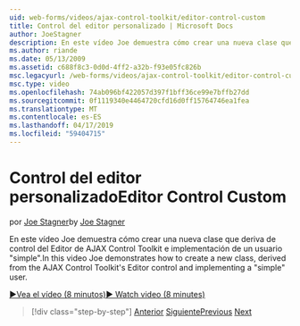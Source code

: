 ```yaml
---
uid: web-forms/videos/ajax-control-toolkit/editor-control-custom
title: Control del editor personalizado | Microsoft Docs
author: JoeStagner
description: En este vídeo Joe demuestra cómo crear una nueva clase que deriva de control del Editor de AJAX Control Toolkit e implementación de un usuario "simple".
ms.author: riande
ms.date: 05/13/2009
ms.assetid: c688f8c3-0d0d-4ff2-a32b-f93e05fc826b
msc.legacyurl: /web-forms/videos/ajax-control-toolkit/editor-control-custom
msc.type: video
ms.openlocfilehash: 74ab096bf422057d397f1bff36ce99e7bffb27dd
ms.sourcegitcommit: 0f1119340e4464720cfd16d0ff15764746ea1fea
ms.translationtype: MT
ms.contentlocale: es-ES
ms.lasthandoff: 04/17/2019
ms.locfileid: "59404715"
---
```

# <a name="editor-control-custom"></a><span data-ttu-id="32f85-103">Control del editor personalizado</span><span class="sxs-lookup"><span data-stu-id="32f85-103">Editor Control Custom</span></span>

<span data-ttu-id="32f85-104">por [Joe Stagner](https://github.com/JoeStagner)</span><span class="sxs-lookup"><span data-stu-id="32f85-104">by [Joe Stagner](https://github.com/JoeStagner)</span></span>

<span data-ttu-id="32f85-105">En este vídeo Joe demuestra cómo crear una nueva clase que deriva de control del Editor de AJAX Control Toolkit e implementación de un usuario "simple".</span><span class="sxs-lookup"><span data-stu-id="32f85-105">In this video Joe demonstrates how to create a new class, derived from the AJAX Control Toolkit's Editor control and implementing a "simple" user.</span></span>

[<span data-ttu-id="32f85-106">&#9654;Vea el vídeo (8 minutos)</span><span class="sxs-lookup"><span data-stu-id="32f85-106">&#9654; Watch video (8 minutes)</span></span>](https://channel9.msdn.com/Blogs/ASP-NET-Site-Videos/editor-control-custom)

> [!div class="step-by-step"]
> <span data-ttu-id="32f85-107">[Anterior](editor-control.md)
> [Siguiente](create-a-new-custom-extender.md)</span><span class="sxs-lookup"><span data-stu-id="32f85-107">[Previous](editor-control.md)
[Next](create-a-new-custom-extender.md)</span></span>
